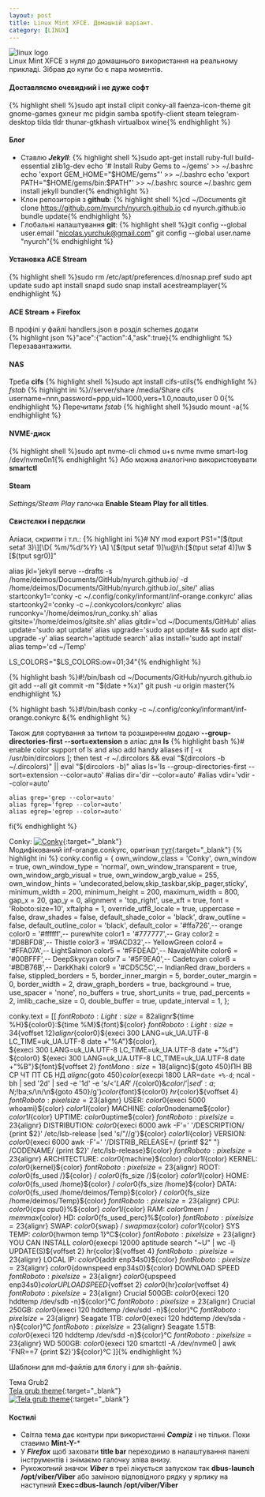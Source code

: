 ```yaml
---
layout: post
title: Linux Mint XFCE. Домашній варіант.
category: [LINUX]
---
```

![linux logo](/assets/media/xfce.svg?style=head)  
Linux Mint XFCE з нуля до домашнього використання на реальному прикладі. Зібрав до купи бо є пара моментів.<!--more-->  
#### Доставляємо очевидний і не дуже софт
{% highlight shell %}sudo apt install clipit conky-all faenza-icon-theme git gnome-games gxneur mc pidgin samba spotify-client steam telegram-desktop tilda tldr thunar-gtkhash virtualbox wine{% endhighlight %}

#### Блог
- Ставлю ***Jekyll***:
{% highlight shell %}sudo apt-get install ruby-full build-essential zlib1g-dev
echo '# Install Ruby Gems to ~/gems' >> ~/.bashrc
echo 'export GEM_HOME="$HOME/gems"' >> ~/.bashrc
echo 'export PATH="$HOME/gems/bin:$PATH"' >> ~/.bashrc
source ~/.bashrc
gem install jekyll bundler{% endhighlight %}
- Клон репозиторія з **github**:
{% highlight shell %}cd ~/Documents
git clone https://github.com/nyurch/nyurch.github.io
cd nyurch.github.io
bundle update{% endhighlight %}
- Глобальні налаштування **git**:
{% highlight shell %}git config --global user.email "nicolas.yurchuk@gmail.com"
git config --global user.name "nyurch"{% endhighlight %}

#### Установка ACE Stream
{% highlight shell %}sudo rm /etc/apt/preferences.d/nosnap.pref
sudo apt update
sudo apt install snapd
sudo snap install acestreamplayer{% endhighlight %}

#### ACE Stream + Firefox
В профілі у файлі handlers.json в розділ schemes додати  
{% highlight json %}"ace":{"action":4,"ask":true}{% endhighlight %}
Перезавантажити.

#### NAS
Треба **cifs**
{% highlight shell %}sudo apt install cifs-utils{% endhighlight %}
_fstab_
{% highlight ini %}//server/share /media/Share cifs username=nnn,password=ppp,uid=1000,vers=1.0,noauto,user 0 0{% endhighlight %}
Перечитати _fstab_
{% highlight shell %}sudo mount -a{% endhighlight %}

#### NVME-диск
{% highlight shell %}sudo apt nvme-cli
chmod u+s nvme
nvme smart-log /dev/nvme0n1{% endhighlight %}
Або можна аналогічно використовувати **smartctl**

#### Steam
_Settings/Steam Play_ галочка **Enable Steam Play for all titles**.

#### Свистєлки і пердєлки
Аліаси, скрипти і т.п.:
{% highlight ini %}# NY mod
export PS1="\[$(tput setaf 3)\][\D{ %m/%d/%Y} \A] \[$(tput setaf 1)\]\u@\h:\[$(tput setaf 4)\]\w $ \[$(tput sgr0)\]"

alias jkl='jekyll serve --drafts -s /home/deimos/Documents/GitHub/nyurch.github.io/ -d /home/deimos/Documents/GitHub/nyurch.github.io/_site/'
alias startconky1='conky -c ~/.config/conky/informant/inf-orange.conkyrc'
alias startconky2='conky -c ~/.conkycolors/conkyrc'
alias runconky='/home/deimos/run_conky.sh'
alias gitsite='/home/deimos/gitsite.sh'
alias gitdir='cd ~/Documents/GitHub'
alias update='sudo apt update'
alias upgrade='sudo apt update && sudo apt dist-upgrade -y'
alias search='aptitude search'
alias install='sudo apt install'
alias temp='cd ~/Temp'

LS_COLORS="$LS_COLORS:ow=01;34"{% endhighlight %}

{% highlight bash %}#!/bin/bash
cd ~/Documents/GitHub/nyurch.github.io
git add --all
git commit -m "$(date +%x)"
git push -u origin master{% endhighlight %}

{% highlight bash %}#!/bin/bash
conky -c ~/.config/conky/informant/inf-orange.conkyrc &{% endhighlight %}

Також для сортування за типом та розширенням додаю **--group-directories-first --sort=extension** в аліас для **ls**
{% highlight bash %}# enable color support of ls and also add handy aliases
if [ -x /usr/bin/dircolors ]; then
    test -r ~/.dircolors && eval "$(dircolors -b ~/.dircolors)" || eval "$(dircolors -b)"
    alias ls='ls --group-directories-first --sort=extension --color=auto'
    #alias dir='dir --color=auto'
    #alias vdir='vdir --color=auto'

    alias grep='grep --color=auto'
    alias fgrep='fgrep --color=auto'
    alias egrep='egrep --color=auto'
fi{% endhighlight %}

Conky:
[![Conky](/assets/media/conky_my.jpg?style=blog "new-bash")](/assets/media/conky_my.jpg "install tcm"){:target="\_blank"}  
Модифікований inf-orange.conkyrc, оригінал [тут](https://github.com/addy-dclxvi/conky-theme-collections "Conky Informant"){:target="_blank"}
{% highlight ini %}
conky.config = {
own_window_class = 'Conky',
own_window = true,
own_window_type = 'normal',
own_window_transparent = true,
own_window_argb_visual = true,
own_window_argb_value = 255,
own_window_hints = 'undecorated,below,skip_taskbar,skip_pager,sticky',
minimum_width = 200, 
minimum_height = 200,
maximum_width = 800,
gap_x = 20,
gap_y = 0,
alignment = 'top_right',
use_xft = true,
font = 'Roboto:size=10',
xftalpha = 1,
override_utf8_locale = true,
uppercase = false,
draw_shades = false,
default_shade_color = 'black',
draw_outline = false,
default_outline_color = 'black',
default_color = '#ffa726',-- orange
color0 = '#ffffff',-- purewhite
color1 = '#777777',-- Gray
color2 = '#D8BFD8',-- Thistle
color3 = '#9ACD32',-- YellowGreen
color4 = '#FFA07A',-- LightSalmon
color5 = '#FFDEAD',-- NavajoWhite
color6 = '#00BFFF',-- DeepSkycyan
color7 = '#5F9EA0',-- Cadetcyan
color8 = '#BDB76B',-- DarkKhaki
color9 = '#CD5C5C',-- IndianRed
draw_borders = false,
stippled_borders = 5,
border_inner_margin = 5,
border_outer_margin = 0,
border_width = 2,
draw_graph_borders = true,
background = true,
use_spacer = 'none',
no_buffers = true,
short_units = true,
pad_percents = 2,
imlib_cache_size = 0,
double_buffer = true,
update_interval = 1,
};

conky.text = [[
${font Roboto:Light:size=82}$alignr${time %H}${color0}:${time %M}${font}${color}
${font Roboto:Light:size=34}${voffset 12}$alignr${color0}${execi 300 LANG=uk_UA.UTF-8 LC_TIME=uk_UA.UTF-8 date +"%A"}${color},\
 ${execi 300 LANG=uk_UA.UTF-8 LC_TIME=uk_UA.UTF-8 date +"%d"}\
${color0} ${execi 300 LANG=uk_UA.UTF-8 LC_TIME=uk_UA.UTF-8 date +"%B"}${font}${voffset 2}
${font Mono:size=18}${alignc}${goto 450}ПН ВВ СР ЧТ ПТ СБ НД
${alignc}${goto 450}${color}${execpi 1800 LAR=`date +%-d`; ncal -bh | sed '2d' | sed -e '1d' -e 's/\<'$LAR'\>/${color0}&${color}/' | sed ':a;N;$!ba;s/\n/\n${goto 450}/g'}${color}${font}${color0}
${hr}${color}${voffset 4}
${font Roboto:pixelsize=23}${alignr} USER: ${color0}${execi 5000 whoami}${color} ${color1}I${color} MACHINE: ${color0}$nodename${color} ${color1}I${color} UPTIME: ${color0}$uptime${color}
${font Roboto:pixelsize=23}${alignr} DISTRIBUTION: ${color0}${execi 6000 awk -F'=' '/DESCRIPTION/ {print $2}' /etc/lsb-release |sed 's/"//g'}${color} ${color1}I${color} VERSION: ${color0}${execi 6000 awk -F'=' '/DISTRIB_RELEASE=/ {printf $2" "} /CODENAME/ {print $2}' /etc/lsb-release}${color}
${font Roboto:pixelsize=23}${alignr} ARCHITECTURE: ${color0}${machine}${color} ${color1}I${color} KERNEL: ${color0}${kernel}${color}
${font Roboto:pixelsize=23}${alignr} ROOT: ${color0}${fs_used /}${color} / ${color0}${fs_size /}${color} ${color1}I${color} HOME: ${color0}${fs_used /home}${color} / ${color0}${fs_size /home}${color} DATA: ${color0}${fs_used /home/deimos/Temp}${color} / ${color0}${fs_size /home/deimos/Temp}${color}
${font Roboto:pixelsize=23}${alignr} CPU: ${color0}${cpu cpu0}%${color} ${color1}I${color} RAM: ${color0}$mem / $memmax${color} HD: ${color0}${fs_used_perc}%${color}
${font Roboto:pixelsize=23}${alignr} SWAP: ${color0}${swap} / ${swapmax}${color} ${color1}I${color} SYS TEMP: ${color0}${hwmon temp 1}°C${color}
${font Roboto:pixelsize=23}${alignr} YOU CAN INSTALL ${color0}${execpi 12000 aptitude search "~U" | wc -l} UPDATE(S)${voffset 2}
${hr}${color}${voffset 4}
${font Roboto:pixelsize=23}${alignr} LOCAL IP: ${color0}${addr enp34s0}${color}
${font Roboto:pixelsize=23}${alignr} ${color0}${downspeed enp34s0}${color} DOWNLOAD SPEED
${font Roboto:pixelsize=23}${alignr} ${color0}${upspeed enp34s0}${color} UPLOAD SPEED${voffset 2}
${color0}${hr}${color}${voffset 4}
${font Roboto:pixelsize=23}${alignr} Crucial 500GB: ${color0}${execi 120 hddtemp /dev/sdb -n}${color}°C
${font Roboto:pixelsize=23}${alignr} Crucial 250GB: ${color0}${execi 120 hddtemp /dev/sdd -n}${color}°C
${font Roboto:pixelsize=23}${alignr} Seagate 1TB: ${color0}${execi 120 hddtemp /dev/sda -n}${color}°C
${font Roboto:pixelsize=23}${alignr} Seagate 1.5TB: ${color0}${execi 120 hddtemp /dev/sdd -n}${color}°C
${font Roboto:pixelsize=23}${alignr} WD 500GB: ${color0}${execi 120 smartctl -A /dev/nvme0 | awk 'FNR==7 {print $2}'}${color}°C
]]{% endhighlight %}

Шаблони для md-файлів для блогу і для sh-файлів.

Тема Grub2  
[Tela grub theme](https://github.com/vinceliuice/grub2-themes "Tela grub theme"){:target="_blank"}  
[![Tela grub theme](/assets/media/grub-theme-tela.jpg?style=blog "Tela grub theme")](/assets/media/grub-theme-tela.jpg "Tela grub theme"){:target="\_blank"}  

#### Костилі
- Світла тема дає контури при використанні ***Compiz*** і не тільки. Поки ставимо **Mint-Y-***
- У ***Firefox*** щоб заховати **title bar** переходимо в налаштування панелі інструментів і знімаємо галочку зліва внизу.
- Рукожопний значок ***Viber*** в треї лікується запуском так **dbus-launch /opt/viber/Viber** або заміною відповідного рядку у ярлику на наступний
**Exec=dbus-launch /opt/viber/Viber**
